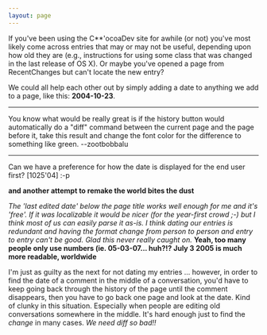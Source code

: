 ```yaml
---
layout: page
---
```


If you've been using the C**'ocoaDev site for awhile (or not) you've most likely come across entries that may or may not be useful, depending upon how old they are (e.g., instructions for using some class that was changed in the last release of OS X). Or maybe you've opened a page from RecentChanges but can't locate the new entry? 

We could all help each other out by simply adding a date to anything we add to a page, like this: **2004-10-23**.

----

You know what would be really great is if the history button would automatically do a "diff" command between the current page and the page before it, take this result and change the font color for the difference to something like green. --zootbobbalu

----

Can we have a preference for how the date is displayed for the end user first? [1025'04] :-p

**and another attempt to remake the world bites the dust**

*The 'last edited date' below the page title works well enough for me and it's 'free'. If it was localizable it would be nicer (for the year-first crowd ;-) but I think most of us can easily parse it as-is. I think dating our entries is redundant and having the format change from person to person and entry to entry can't be good. Glad this never really caught on.* **Yeah, too many people only use numbers (ie. 05-03-07... huh?!? July 3 2005 is much more readable, worldwide**

I'm just as guilty as the next for not dating my entries ... however, in order to find the date of a comment in the middle of a conversation, you'd have to keep going back through the history of the page until the comment disappears, then you have to go back one page and look at the date.  Kind of clunky in this situation. Especially when people are editing old conversations somewhere in the middle. It's hard enough just to find the *change* in many cases. *We need diff so bad!!*
